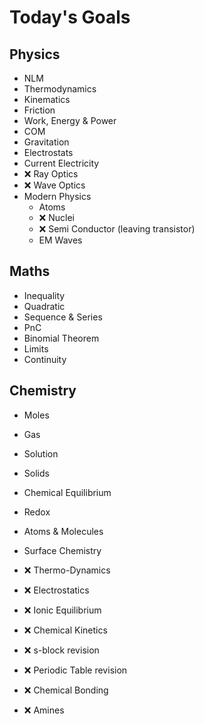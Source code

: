 # Today's Goals

## Physics
- NLM
- Thermodynamics
- Kinematics
- Friction
- Work, Energy & Power
- COM
- Gravitation
- Electrostats
- Current Electricity
- ❌ Ray Optics
- ❌ Wave Optics
- Modern Physics
	- Atoms
	- ❌ Nuclei
	- ❌ Semi Conductor (leaving transistor)
	- EM Waves

## Maths
- Inequality
- Quadratic
- Sequence & Series
- PnC
- Binomial Theorem
- Limits
- Continuity

## Chemistry
- Moles
- Gas
- Solution
- Solids
- Chemical Equilibrium
- Redox
- Atoms & Molecules
- Surface Chemistry
- ❌ Thermo-Dynamics
- ❌ Electrostatics
- ❌ Ionic Equilibrium
- ❌ Chemical Kinetics

- ❌ s-block revision
- ❌ Periodic Table revision
- ❌ Chemical Bonding

- ❌ Amines